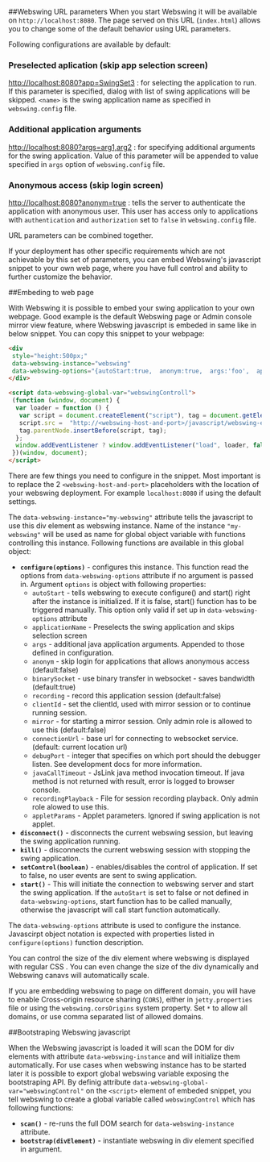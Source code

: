 ##Webswing URL parameters
When you start Webswing it will be available on `http://localhost:8080`. The page served on this URL (`index.html`) allows you to change some of the default behavior using URL parameters. 

Following configurations are available by default:

### Preselected aplication (skip app selection screen)
[http://localhost:8080?app=SwingSet3](http://localhost:8080?app=SwingSet3) : for selecting the application to run. If this parameter is specified, dialog with list of swing applications will be skipped. `<name>` is the swing application name as specified in `webswing.config` file.

### Additional application arguments
[http://localhost:8080?args=arg1,arg2](http://localhost:8080?args=arg1,arg2) : for specifying additional arguments for the swing application. Value of this parameter will be appended to value specified in `args` option of `webswing.config` file.

### Anonymous access (skip login screen)
[http://localhost:8080?anonym=true](http://localhost:8080?anonym=true) : tells the server to authenticate the application with anonymous user. This user has access only to applications with `authentication` and `authorization` set to `false` in `webswing.config` file. 

URL parameters can be combined together.

If your deployment has other specific requirements which are not achievable by this set of parameters, you can embed Webswing's javascript snippet to your own web page, where you have full control and ability to further customize the behavior.

##Embeding to web page

With Webswing it is possible to embed your swing application to your own webpage. Good example is the default Webswing page or Admin console mirror view feature, where Webswing javascript is embeded in same like in below snippet. You can copy this snippet to your webpage: 

```html
<div 
 style="height:500px;" 
 data-webswing-instance="webswing" 
 data-webswing-options="{autoStart:true,  anonym:true,  args:'foo',  applicationName:'SwingSet3', connectionUrl:'http://<webswing-host-and-port>'}">
</div>

<script data-webswing-global-var="webswingControll">
 (function (window, document) {
  var loader = function () {
   var script = document.createElement("script"), tag = document.getElementsByTagName("script")[0];
   script.src =  "http://<webswing-host-and-port>/javascript/webswing-embed.js";
   tag.parentNode.insertBefore(script, tag);
  };
  window.addEventListener ? window.addEventListener("load", loader, false) : window.attachEvent("onload", loader);
 })(window, document);
</script>
```
There are few things you need to configure in the snippet. Most important is to replace the 2  `<webswing-host-and-port>` placeholders with the location of your webswing deployment. For example `localhost:8080` if using the default settings. 

The `data-webswing-instance="my-webswing"` attribute tells the javascript to use this div element as webswing instance. Name of the instance `"my-webswing"` will be used as name for global object variable with functions controlling this instance. Following functions are available in this global object: 

* **`configure(options)`** - configures this instance. This function read the options from `data-webswing-options` attribute if no argument is passed in. Argument `options` is object with following properties:
	* `autoStart`  - tells webswing to execute configure() and start() right after the instance is initialized. If it is false, start() function has to be triggered manually. This option only valid if set up in `data-webswing-options` attribute
    * `applicationName` - Preselects the swing application and skips selection screen
    * `args` - additional java application arguments. Appended to those defined in configuration.
    * `anonym` - skip login for applications that allows anonymous access (default:false)
    * `binarySocket` - use binary transfer in websocket - saves bandwidth (default:true)
    * `recording` - record this application session (default:false)
    * `clientId` - set the clientId, used with mirror session or to continue running session. 
    * `mirror` - for starting a mirror session. Only admin role is allowed to use this (default:false)
    * `connectionUrl` - base url for connecting to websocket service. (default: current location url) 
    * `debugPort` - integer that specifies on which port should the debugger listen. See development docs for more information.
    * `javaCallTimeout` - JsLink java method invocation timeout. If java method is not returned with result, error is logged to browser console.  
    * `recordingPlayback` - File for session recording playback. Only admin role alowed to use this.
    * `appletParams` - Applet parameters. Ignored if swing application is not applet.
* **`disconnect()`** - disconnects the current webswing session, but leaving the swing application running. 
* **`kill()`** - disconnects the current webswing session with stopping the swing application. 
* **`setControl(boolean)`** - enables/disables the control of application. If set to false, no user events are sent to swing application.
* **`start()`** - This will initiate the connection to webswing server and start the swing application. If the `autoStart` is set to false or not defined in `data-webswing-options`, start function has to be called manually, otherwise the javascript will call start function automatically. 

The `data-webswing-options` attribute is used to configure the instance. Javascirpt object notation is expected with properties listed in `configure(options)` function description. 

You can control the size of the div element where webswing is displayed with regular CSS . You can even change the size of the div dynamically and Webswing canavs will automatically scale. 

If you are embedding webswing to page on different domain, you will have to enable Cross-origin resource sharing (`CORS`), either in `jetty.properties` file or using the `webswing.corsOrigins` system property. Set `*` to allow all domains, or use comma separated list of allowed domains. 


##Bootstraping Webswing javascript 

When the Webswing javascript is loaded it will scan the DOM for div elements with attribute `data-webswing-instance` and will initialize them automatically. For use cases when webswing instance has to be started later it is possible to export global webswing variable exposing the bootstraping API. 
By definig attribute `data-webswing-global-var="webswingControl"` on the `<script>` element of embeded snippet, you tell webswing to create a global variable called `webswingControl` which has following functions: 

* **`scan()`** - re-runs the full DOM search for `data-webswing-instance` attribute.
* **`bootstrap(divElement)`** - instantiate webswing in div element specified in argument. 